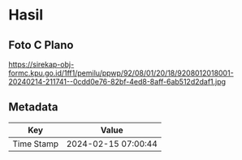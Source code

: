 # Hasil

## Foto C Plano

https://sirekap-obj-formc.kpu.go.id/1ff1/pemilu/ppwp/92/08/01/20/18/9208012018001-20240214-211741--0cdd0e76-82bf-4ed8-8aff-6ab512d2daf1.jpg


## Metadata

| Key        | Value               |
| ---------- | ------------------- |
| Time Stamp | 2024-02-15 07:00:44 |



